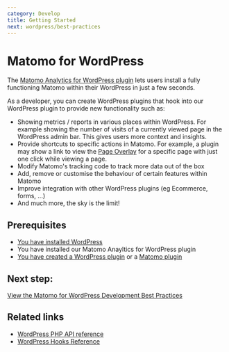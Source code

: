 ```yaml
---
category: Develop
title: Getting Started
next: wordpress/best-practices
---
```

# Matomo for WordPress

The [Matomo Analytics for WordPress plugin](https://github.com/matomo-org/wp-matomo/) lets users install a fully functioning Matomo within their WordPress in just a few seconds.

As a developer, you can create WordPress plugins that hook into our WordPress plugin to provide new functionality such as:

* Showing metrics / reports in various places within WordPress. For example showing the number of visits of a currently viewed page in the WordPress admin bar. This gives users more context and insights.
* Provide shortcuts to specific actions in Matomo. For example, a plugin may show a link to view the [Page Overlay](https://matomo.org/docs/page-overlay/) for a specific page with just one click while viewing a page.
* Modify Matomo's tracking code to track more data out of the box
* Add, remove or customise the behaviour of certain features within Matomo
* Improve integration with other WordPress plugins (eg Ecommerce, forms, ...)
* And much more, the sky is the limit!

## Prerequisites

* [You have installed WordPress](https://wordpress.org/support/article/how-to-install-wordpress/)
* You have installed our Matomo Anayltics for WordPress plugin
* [You have created a WordPress plugin](https://codex.wordpress.org/Writing_a_Plugin) or a [Matomo plugin](/guides/getting-started-part-1)

## Next step:

[View the Matomo for WordPress Development Best Practices](/guides/wordpress/best-practices)

## Related links

* [WordPress PHP API reference](/api-reference/wordpress/classes-reference)
* [WordPress Hooks Reference](/api-reference/wordpress/hooks-reference)
